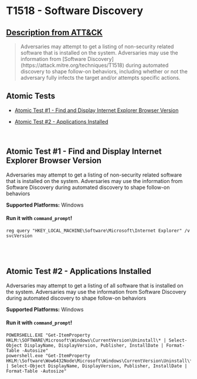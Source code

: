 # T1518 - Software Discovery
## [Description from ATT&CK](https://attack.mitre.org/wiki/Technique/T1518)
<blockquote>Adversaries may attempt to get a listing of non-security related software that is installed on the system. Adversaries may use the information from [Software Discovery](https://attack.mitre.org/techniques/T1518) during automated discovery to shape follow-on behaviors, including whether or not the adversary fully infects the target and/or attempts specific actions.</blockquote>

## Atomic Tests

- [Atomic Test #1 - Find and Display Internet Explorer Browser Version](#atomic-test-1---find-and-display-internet-explorer-browser-version)

- [Atomic Test #2 - Applications Installed](#atomic-test-2---applications-installed)


<br/>

## Atomic Test #1 - Find and Display Internet Explorer Browser Version
Adversaries may attempt to get a listing of non-security related software that is installed on the system. Adversaries may use the information from Software Discovery during automated discovery to shape follow-on behaviors

**Supported Platforms:** Windows



#### Run it with `command_prompt`! 
```
reg query "HKEY_LOCAL_MACHINE\Software\Microsoft\Internet Explorer" /v svcVersion
```



<br/>
<br/>

## Atomic Test #2 - Applications Installed
Adversaries may attempt to get a listing of all software that is installed on the system. Adversaries may use the information from Software Discovery during automated discovery to shape follow-on behaviors

**Supported Platforms:** Windows



#### Run it with `command_prompt`! 
```
POWERSHELL.EXE "Get-ItemProperty HKLM:\SOFTWARE\Microsoft\Windows\CurrentVersion\Uninstall\* | Select-Object DisplayName, DisplayVersion, Publisher, InstallDate | Format-Table -Autosize"
powershell.exe "Get-ItemProperty HKLM:\Software\Wow6432Node\Microsoft\Windows\CurrentVersion\Uninstall\* | Select-Object DisplayName, DisplayVersion, Publisher, InstallDate | Format-Table -Autosize"
```



<br/>
